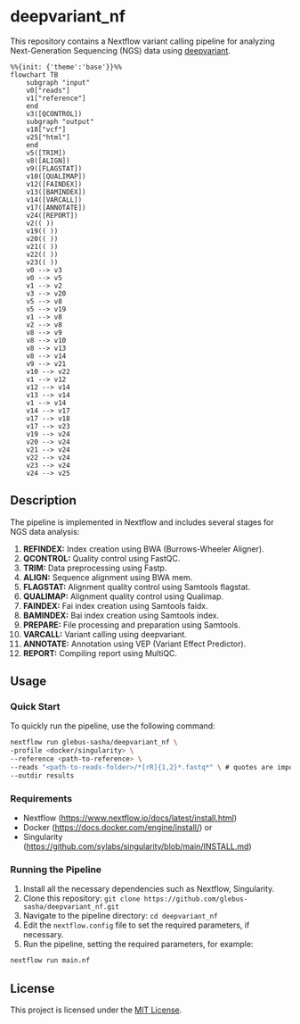 # deepvariant_nf

This repository contains a Nextflow variant calling pipeline for analyzing Next-Generation Sequencing (NGS) data using [deepvariant](https://github.com/google/deepvariant).

```mermaid
%%{init: {'theme':'base'}}%%
flowchart TB
    subgraph "input"
    v0["reads"]
    v1["reference"]
    end
    v3([QCONTROL])
    subgraph "output"
    v18["vcf"]
    v25["html"]
    end
    v5([TRIM])
    v8([ALIGN])
    v9([FLAGSTAT])
    v10([QUALIMAP])
    v12([FAINDEX])
    v13([BAMINDEX])
    v14([VARCALL])
    v17([ANNOTATE])
    v24([REPORT])
    v2(( ))
    v19(( ))
    v20(( ))
    v21(( ))
    v22(( ))
    v23(( ))
    v0 --> v3
    v0 --> v5
    v1 --> v2
    v3 --> v20
    v5 --> v8
    v5 --> v19
    v1 --> v8
    v2 --> v8
    v8 --> v9
    v8 --> v10
    v8 --> v13
    v8 --> v14
    v9 --> v21
    v10 --> v22
    v1 --> v12
    v12 --> v14
    v13 --> v14
    v1 --> v14
    v14 --> v17
    v17 --> v18
    v17 --> v23
    v19 --> v24
    v20 --> v24
    v21 --> v24
    v22 --> v24
    v23 --> v24
    v24 --> v25
```

## Description

The pipeline is implemented in Nextflow and includes several stages for NGS data analysis:

1. **REFINDEX:** Index creation using BWA (Burrows-Wheeler Aligner).
2. **QCONTROL:** Quality control using FastQC.
3. **TRIM:** Data preprocessing using Fastp.
4. **ALIGN:** Sequence alignment using BWA mem.
5. **FLAGSTAT:** Alignment quality control using Samtools flagstat.
6. **QUALIMAP:** Alignment quality control using Qualimap.
7. **FAINDEX:** Fai index creation using Samtools faidx.
8. **BAMINDEX:** Bai index creation using Samtools index.
9. **PREPARE:** File processing and preparation using Samtools.
10. **VARCALL:** Variant calling using deepvariant.
11. **ANNOTATE:** Annotation using VEP (Variant Effect Predictor).
12. **REPORT:** Compiling report using MultiQC.

## Usage

### Quick Start

To quickly run the pipeline, use the following command:

```bash
nextflow run glebus-sasha/deepvariant_nf \
-profile <docker/singularity> \
--reference <path-to-reference> \
--reads "<path-to-reads-folder>/*[rR]{1,2}*.fastq*" \ # quotes are important
--outdir results
```

### Requirements

- Nextflow (https://www.nextflow.io/docs/latest/install.html)
- Docker (https://docs.docker.com/engine/install/) or
- Singularity (https://github.com/sylabs/singularity/blob/main/INSTALL.md)

### Running the Pipeline

1. Install all the necessary dependencies such as Nextflow, Singularity.
3. Clone this repository: `git clone https://github.com/glebus-sasha/deepvariant_nf.git`
4. Navigate to the pipeline directory: `cd deepvariant_nf`
5. Edit the `nextflow.config` file to set the required parameters, if necessary.
6. Run the pipeline, setting the required parameters, for example:

```bash
nextflow run main.nf
```

## License

This project is licensed under the [MIT License](LICENSE).
